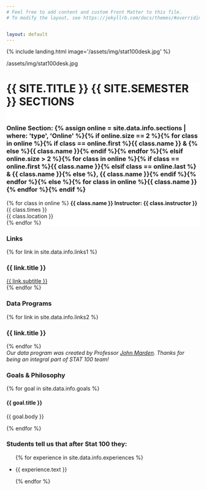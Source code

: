 ```yaml
---
# Feel free to add content and custom Front Matter to this file.
# To modify the layout, see https://jekyllrb.com/docs/themes/#overriding-theme-defaults


layout: default
---
```


<!-- landing photo page -->
{% include landing.html image='/assets/img/stat100desk.jpg' %}

/assets/img/stat100desk.jpg

<!-- Start of Sections Section -->
<div id="sections" class="offset" style="margin-top:5px;">
  <div class="jumbotron" style="background-color: white;">
    <!-- title -->
    <div class="col-12 narrow text-center">
      <h1 style="padding-bottom: 20px; text-transform: uppercase;">{{ site.title }} {{ site.semester }} Sections</h1>
      <div class="heading-underline"></div>
    </div>
    <div class="row text-center">
    <!-- loops through section information -->
      <!-- <div class="col-md-6">
        <div class="feature">
          <i class="{{ site.data.info.in-person-icon }}" data-fa-transform="shrinks-5 up-4"></i>
          <h3>In Person Section: {% assign in_person = site.data.info.sections | where: 'type', 'In Person' %}{% if in_person.size == 2 %}{% for class in in_person %}{% if class == in_person.first %}{{ class.name }} & {% else %}{{ class.name }}{% endif %}{% endfor %}{% elsif in_person.size > 2 %}{% for class in in_person %}{% if class == in_person.first %}{{ class.name }}{% elsif class == in_person.last %} & {{ class.name }}{% else %}, {{ class.name }}{% endif %}{% endfor %}{% else %}{% for class in in_person %}{{ class.name }}{% endfor %}{% endif %}</h3>
          <p>{% for class in in_person %}
          <b>{{ class.name }} Instructor: {{ class.instructor }}</b><br>
          {{ class.times }} {{ class.location }}<br>
          {% endfor %}</p>
        </div>
      </div> -->
      <div class="col-md-12">
        <div class="feature">
          <a href="{{ site.data.info.rickroll }}"><i class="{{ site.data.info.online-icon }}" data-fa-transform="shrinks-5 up-4"></i></a>
          <h3>Online Section: {% assign online = site.data.info.sections | where: 'type', 'Online' %}{% if online.size == 2 %}{% for class in online %}{% if class == online.first %}{{ class.name }} & {% else %}{{ class.name }}{% endif %}{% endfor %}{% elsif online.size > 2 %}{% for class in online %}{% if class == online.first %}{{ class.name }}{% elsif class == online.last %} & {{ class.name }}{% else %}, {{ class.name }}{% endif %}{% endfor %}{% else %}{% for class in online %}{{ class.name }}{% endfor %}{% endif %}</h3>
          <p>{% for class in online %}
          <b>{{ class.name }} Instructor: {{ class.instructor }}</b><br>
          {{ class.times }}<br>{{ class.location }}<br>
          {% endfor %}</p>
        </div>
      </div>
    </div>
  </div>
</div>
<!-- End of Sections Section -->

<!-- Start of Links -->
<div id="links" class="offset">
  <!-- Class links section -->
  <div class="fixed-background">
    <div class="row dark text-center">
      <div class="col-12 text-center">
        <h3 class="heading">Links</h3>
        <div class="heading-underline"></div>
      </div>
      <!-- Loops through links -->
      {% for link in site.data.info.links1 %}
        <div class="col-md-3">
          <h3>{{ link.title }}</h3>
          <a class="btn btn-secondary btn-md" href="{{ link.url }}" target="\_blank">{{ link.subtitle }}</a>
        </div>
      {% endfor %}
    </div>
    <!-- background image for class link section -->
    <div class="fixed-wrap">
      <div class="fixed" style="background-image: url('{{ site.baseurl }}/assets/img/stat100book.jpg');">
        <div class="layer">
        </div>
      </div>
    </div>
  </div>
  <!-- End class links section -->
  <!-- Data Programs section -->
  <div class="jumbotron">
    <div class="narrow text-center">
      <div class="col-12">
        <h3 class="heading">Data Programs</h3>
        <div class="heading-underline"></div>
      </div>
      <!-- loops through data program links -->
      <div class="row text-center">
        {% for link in site.data.info.links2 %}
          <div class="col-md-4">
            <h3>{{ link.title }}</h3>
            <a class="btn btn-secondary btn-md" href="{{ link.url }}" target="\_blank">
              <div class="feature">
                <i class="{{ link.icon }}"></i><i class="fas fa-chevron-circle-right fa-2x"></i>
              </div>
            </a>
          </div>
        {% endfor %}
      </div>
      <!-- appreciation for John Marden -->
      <div class="col-12">
        <cite>Our data program was created by Professor <a href="https://stat.illinois.edu/directory/profile/jimarden" target="\_blank">John Marden</a>.
Thanks for being an integral part of STAT 100 team!</cite>
      </div>
    </div>
  </div>
  <!-- End of data programs section -->
</div>
<!-- End of Links -->

<!-- Start of Goals -->
<div id="goals" class="offset">
  <div class="narrow text-center">
    <!-- heading -->
    <div class="col-12">
      <h3 class="heading">Goals & Philosophy</h3>
      <div class="heading-underline"></div>
    </div>
    <div class="row text-center">
    <!-- loops through goals -->
    {% for goal in site.data.info.goals %}
      <div class="col-md-6">
        <h4>{{ goal.title }}</h4>
        <div class="sub-heading-underline"></div>
        <p>{{ goal.body }}</p>
      </div>
    {% endfor %}  
    </div>
  </div>
</div>

<div class="fixed-background testimonials">
  <div class="row dark text-center">
    <div class="col-12 text-center">
      <h3 class="heading">Students tell us that after Stat 100 they:</h3>
      <div class="heading-underline"></div>
      <ul class="lead narrow" style="text-align: left;">
        {% for experience in site.data.info.experiences %}
          <li>
            <p>{{ experience.text }}</p>
          </li>
        {% endfor %}
      </ul>
    </div>
  </div>
  <div class="fixed-wrap">
    <div class="fixed" style="background-image: url('{{ site.baseurl }}/assets/img/stat100book.jpg');">
      <div class="layer">
      </div>
    </div>
  </div>
</div>

